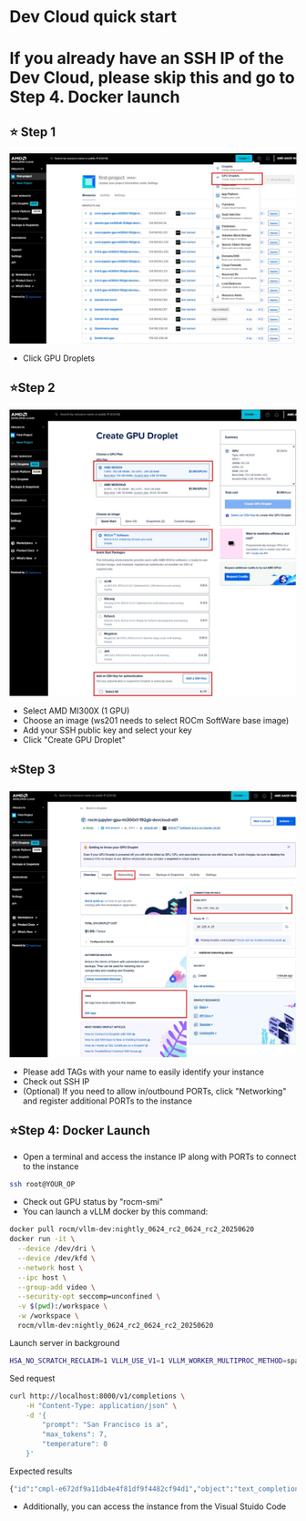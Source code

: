 # Dev Cloud quick start

# If you already have an SSH IP of the Dev Cloud, please skip this and go to Step 4. Docker launch 
## ⭐ Step 1
![DO_1](./assets/DO_1.jpg)
 - Click GPU Droplets

## ⭐Step 2
![DO_2](./assets/DO_2.jpg)
- Select AMD MI300X (1 GPU)
- Choose an image (ws201 needs to select ROCm SoftWare base image)
- Add your SSH public key and select your key
- Click "Create GPU Droplet"

## ⭐Step 3
![DO_3](./assets/DO_3.jpg)
- Please add TAGs with your name to easily identify your instance
- Check out SSH IP
- (Optional) If you need to allow in/outbound PORTs, click "Networking" and register additional PORTs to the instance

## ⭐Step 4: Docker Launch
- Open a terminal and access the instance IP along with PORTs to connect to the instance

```sh
ssh root@YOUR_OP
```

- Check out GPU status by "rocm-smi"
- You can launch a vLLM docker by this command: 

```sh
docker pull rocm/vllm-dev:nightly_0624_rc2_0624_rc2_20250620
docker run -it \
  --device /dev/dri \
  --device /dev/kfd \
  --network host \
  --ipc host \
  --group-add video \
  --security-opt seccomp=unconfined \
  -v $(pwd):/workspace \
  -w /workspace \
  rocm/vllm-dev:nightly_0624_rc2_0624_rc2_20250620
```

Launch server in background
```sh
HSA_NO_SCRATCH_RECLAIM=1 VLLM_USE_V1=1 VLLM_WORKER_MULTIPROC_METHOD=spawn SAFETENSORS_FAST_GPU=1 vllm serve amd/Mixtral-8x7B-Instruct-v0.1-FP8-KV &
```

Sed request
```sh
curl http://localhost:8000/v1/completions \
    -H "Content-Type: application/json" \
    -d '{
        "prompt": "San Francisco is a",
        "max_tokens": 7,
        "temperature": 0
    }'
```

Expected results
```sh
{"id":"cmpl-e672df9a11db4e4f81df9f4482cf94d1","object":"text_completion","created":1750867347,"model":"amd/Mixtral-8x7B-Instruct-v0.1-FP8-KV","choices":[{"index":0,"text":" city that is known for its steep","logprobs":null,"finish_reason":"length","stop_reason":null,"prompt_logprobs":null}],"usage":{"prompt_tokens":5,"total_tokens":12,"completion_tokens":7,"prompt_tokens_details":null},"kv_transfer_params":nul
```


- Additionally, you can access the instance from the Visual Stuido Code
